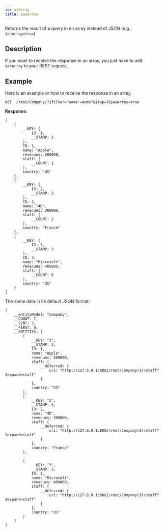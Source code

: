 ```yaml
---
id: asArray
title: $asArray 
---
```



Returns the result of a query in an array instead of JSON (*e.g.*, `$asArray=true`)

## Description   

If you want to receive the response in an array, you just have to add `$asArray` to your REST request.

## Example  
Here is an example or how to receive the response in an array.

 `GET  /rest/Company/?$filter="name!=Acme"&$top=3&$asArray=true`

**Response**:

````
[
    {
        __KEY: {
            ID: 1,
            __STAMP: 3
        },
        ID: 1,
        name: "Apple",
        revenues: 500000,
        staff: {
            __COUNT: 1
        },
        country: "US"
    },
    {
        __KEY: {
            ID: 2,
            __STAMP: 3
        },
        ID: 2,
        name: "4D",
        revenues: 300000,
        staff: {
            __COUNT: 2
        },
        country: "France"
    },
    {
        __KEY: {
            ID: 3,
            __STAMP: 3
        },
        ID: 3,
        name: "Microsoft",
        revenues: 400000,
        staff: {
            __COUNT: 0
        },
        country: "US"
    }
]
````

The same data in its default JSON format:

````
{
    __entityModel: "Company",
    __COUNT: 7,
    __SENT: 3,
    __FIRST: 0,
    __ENTITIES: [
        {
            __KEY: "1",
            __STAMP: 3,
            ID: 1,
            name: "Apple",
            revenues: 500000,
            staff: {
                __deferred: {
                    uri: "http://127.0.0.1:8082/rest/Company(1)/staff?$expand=staff"
                }
            },
            country: "US"
        },
        {
            __KEY: "2",
            __STAMP: 3,
            ID: 2,
            name: "4D",
            revenues: 300000,
            staff: {
                __deferred: {
                    uri: "http://127.0.0.1:8082/rest/Company(2)/staff?$expand=staff"
                }
            },
            country: "France"
        },

        {
            __KEY: "3",
            __STAMP: 3,
            ID: 3,
            name: "Microsoft",
            revenues: 400000,
            staff: {
                __deferred: {
                    uri: "http://127.0.0.1:8082/rest/Company(3)/staff?$expand=staff"
                }
            },
            country: "US"
        }
    ]
}
````


